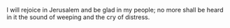 I will rejoice in Jerusalem and be glad in my people; no more shall be heard in it the sound of weeping and the cry of distress.
